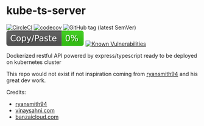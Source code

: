 # kube-ts-server
[![CircleCI](https://circleci.com/gh/kube-js/kube-ts-server.svg?style=svg)](https://circleci.com/gh/kube-js/kube-ts-server)
[![codecov](https://codecov.io/gh/kube-js/kube-ts-server/branch/master/graph/badge.svg)](https://codecov.io/gh/kube-js/kube-ts-server)
![GitHub tag (latest SemVer)](https://img.shields.io/github/tag/kube-js/kube-ts-server.svg)
![jscpd](assets/jscpd-badge.svg)
[![Known Vulnerabilities](https://snyk.io/test/github/kube-js/kube-ts-server/badge.svg?targetFile=package.json)](https://snyk.io/test/github/kube-js/kube-ts-server?targetFile=package.json)

Dockerized restful API powered by express/typescript ready to be deployed on kubernetes cluster

This repo would not exist if not inspiration coming from [ryansmith94](https://github.com/ryansmith94) and his great dev work.

Credits:
- [ryansmith94](https://github.com/ryansmith94)
- [vinaysahni.com](https://www.vinaysahni.com/best-practices-for-a-pragmatic-restful-api)
- [banzaicloud.com](https://banzaicloud.com/blog/nodejs-in-production/)

